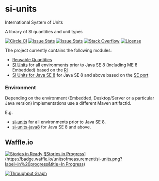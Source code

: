 # si-units
International System of Units

A library of SI quantities and unit types

[![Circle CI](https://circleci.com/gh/unitsofmeasurement/si-units.svg?style=svg)](https://circleci.com/gh/unitsofmeasurement/si-units) 
[![Issue Stats](http://issuestats.com/github/unitsofmeasurement/si-units/badge/pr?style=flat)](http://issuestats.com/github/unitsofmeasurement/si-units)
[![Issue Stats](http://issuestats.com/github/unitsofmeasurement/si-units/badge/issue?style=flat)](http://issuestats.com/github/unitsofmeasurement/si-units)
[![Stack Overflow](http://img.shields.io/badge/stack%20overflow-si%20units-4183C4.svg)](http://stackoverflow.com/search?q=si+units)
[![License](http://img.shields.io/badge/license-BSD3-blue.svg)](http://opensource.org/licenses/BSD-3-Clause)

The project currently contains the following modules:

- [Reusable Quantities](quantity)
- [SI Units](units) for all environments prior to Java SE 8 (including ME 8 Embedded) based on the [RI](../../../unit-ri) 
- [SI Units for Java SE 8](units-java8) for Java SE 8 and above based on the [SE port](../../../uom-se)

### Environment
Depending on the environment (Embedded, Desktop/Server or a particular Java version) implementations use a different Maven artifactId.

E.g.
- [si-units](units) for all environments prior to Java SE 8.
- [si-units-java8](units-java8) for Java SE 8 and above.

Waffle.io
------------
[![Stories in Ready](https://badge.waffle.io/unitsofmeasurement/si-units.png?label=ready&title=Ready)](https://waffle.io/unitsofmeasurement/si-units)
[![Stories in Progress](https://badge.waffle.io/unitsofmeasurement/si-units.png?label=in%20progress&title=In Progress)](https://waffle.io/unitsofmeasurement/si-units)

[![Throughput Graph](https://graphs.waffle.io/unitsofmeasurement/si-units/throughput.svg)](https://waffle.io/unitsofmeasurement/si-units/metrics)
